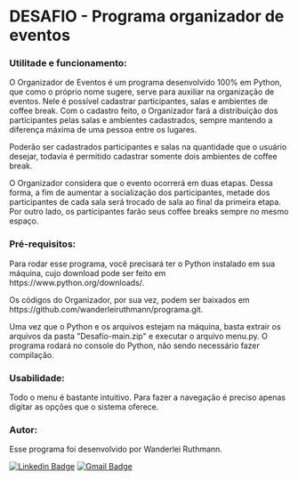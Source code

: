 # DESAFIO - Programa organizador de eventos

<h3>Utilitade e funcionamento:</h3>

<p>O Organizador de Eventos é um programa desenvolvido 100% em Python, que como o próprio nome sugere, serve para auxiliar na organização de eventos. Nele é possível cadastrar participantes, salas e ambientes de coffee break. Com o cadastro feito, o Organizador fará a distribuição dos participantes pelas salas e ambientes cadastrados, sempre mantendo a diferença máxima de uma pessoa entre os lugares.</p>

<p>Poderão ser cadastrados participantes e salas na quantidade que o usuário desejar, todavia é permitido cadastrar somente dois ambientes de coffee break.</p>

<p> O Organizador considera que o evento ocorrerá em duas etapas. Dessa forma, a fim de aumentar a socialização dos participantes, metade dos participantes de cada sala será trocado de sala ao final da primeira etapa. Por outro lado, os participantes farão seus coffee breaks sempre no mesmo espaço.</p>

<h3>Pré-requisitos:</h3>
<p>Para rodar esse programa, você precisará ter o Python instalado em sua máquina, cujo download pode ser feito em https://www.python.org/downloads/.</p>
<p>Os códigos do Organizador, por sua vez, podem ser baixados em https://github.com/wanderleiruthmann/programa.git.</p>
<p>Uma vez que o Python e os arquivos estejam na máquina, basta extrair os arquivos da pasta "Desafio-main.zip" e executar o arquivo menu.py. O programa rodará no console do Python, não sendo necessário fazer compilação.</p>

<h3>Usabilidade:</h3>
<p>Todo o menu é bastante intuitivo. Para fazer a navegação é preciso apenas digitar as opções que o sistema oferece.<p/>

<h3>Autor:</h3>
<p>Esse programa foi desenvolvido por Wanderlei Ruthmann.</p>
  
[![Linkedin Badge](https://img.shields.io/badge/-Wanderlei-blue?style=flat-square&logo=Linkedin&logoColor=white&link=https://www.linkedin.com/in/wanderlei-ruthmann/)](https://www.linkedin.com/in/wanderlei-ruthmann/)
[![Gmail Badge](https://img.shields.io/badge/-wanderleiruthmann@gmail.com-c14438?style=flat-square&logo=Gmail&logoColor=white&link=mailto:wanderleiruthmann@gmail.com)](mailto:wanderleiruthmann@gmail.com)
